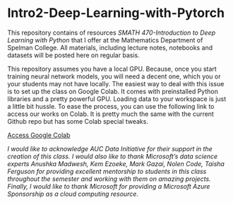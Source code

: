 # Intro2-Deep-Learning-with-Pytorch
This repository contains of resources *SMATH 470-Introduction to Deep Learning  with Python* that I offer at the Mathematics Department of Spelman College. All materials, including lecture notes, notebooks and datasets will be posted here on regular basis. 

This repository assumes you have a local GPU. Because, once you start training neural network models, you will need a decent one, which you or your students may not have locally. The easiest way to deal with this issue is to set up the class on Google Colab. It comes with preinstalled Python libraries and a pretty powerful GPU. Loading data to your workspace is just a little bit hussle. To ease the process, you can use the following link to access our works on Colab. It is pretty much the same with the current Github repo but has some Colab special tweaks. 


[Access Google Colab](https://drive.google.com/drive/folders/1-necwg3GRSmCaOVwBWRPc8zGhwrOpfxG?usp=share_link)



*I would like to acknowledge AUC Data Initiative for their support in the creation of this class. I would also like to thank Microsoft’s data science  experts Anushka Madwesh, Kem Ezoeke, Mark Gazai, Nolen Code, Taisha Ferguson for providing excellent mentorship to students in this class throughout the semester and working with them on amazing projects. Finally, I would like to thank Microsoft for providing a Microsoft Azure Sponsorship as a cloud computing resource*.
